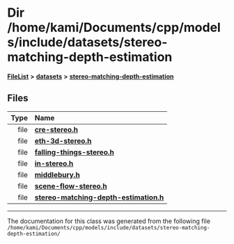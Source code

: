 

# Dir /home/kami/Documents/cpp/models/include/datasets/stereo-matching-depth-estimation



[**FileList**](files.md) **>** [**datasets**](dir_29ff4802398ba4a572b958e731c7adb4.md) **>** [**stereo-matching-depth-estimation**](dir_e353cfd6010331702b3559c9641f7f23.md)












## Files

| Type | Name |
| ---: | :--- |
| file | [**cre-stereo.h**](cre-stereo_8h.md) <br> |
| file | [**eth-3d-stereo.h**](eth-3d-stereo_8h.md) <br> |
| file | [**falling-things-stereo.h**](falling-things-stereo_8h.md) <br> |
| file | [**in-stereo.h**](in-stereo_8h.md) <br> |
| file | [**middlebury.h**](middlebury_8h.md) <br> |
| file | [**scene-flow-stereo.h**](scene-flow-stereo_8h.md) <br> |
| file | [**stereo-matching-depth-estimation.h**](stereo-matching-depth-estimation_8h.md) <br> |



























































------------------------------
The documentation for this class was generated from the following file `/home/kami/Documents/cpp/models/include/datasets/stereo-matching-depth-estimation/`

